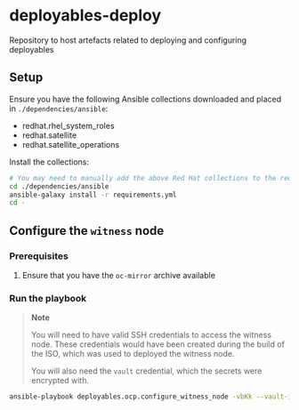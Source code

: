 # deployables-deploy
Repository to host artefacts related to deploying and configuring deployables

## Setup
Ensure you have the following Ansible collections downloaded and placed in `./dependencies/ansible`:
  - redhat.rhel_system_roles
  - redhat.satellite
  - redhat.satellite_operations

Install the collections:
```bash
# You may need to manually add the above Red Hat collections to the requirements.yml file
cd ./dependencies/ansible
ansible-galaxy install -r requirements.yml
cd -
```

## Configure the `witness` node

### Prerequisites

1. Ensure that you have the `oc-mirror` archive available


### Run the playbook

> **Note**
>
> You will need to have valid SSH credentials to access the witness node.
> These credentials would have been created during the build of the ISO,
> which was used to deployed the witness node.
>
> You will also need the `vault` credential, which the secrets were
> encrypted with.

```bash
ansible-playbook deployables.ocp.configure_witness_node -vbKk --vault-id @prompt
```
